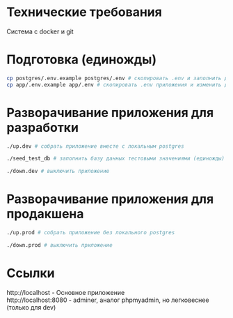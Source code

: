 # Технические требования

Система с docker и git

# Подготовка (единожды)

```bash
cp postgres/.env.example postgres/.env # скопировать .env и заполнить данными postgres - (только для dev разворачивания)
cp app/.env.example app/.env # скопировать .env приложения и изменить данные для postgres
```

# Разворачивание приложения для разработки

```bash
./up.dev # собрать приложение вместе с локальным postgres

./seed_test_db # заполнить базу данных тестовыми значениями (единожды)

./down.dev # выключить приложение
```

# Разворачивание приложения для продакшена

```bash
./up.prod # собрать приложение без локального postgres

./down.prod # выключить приложение
```

# Ссылки

http://localhost - Основное приложение
<br>
http://localhost:8080 - adminer, аналог phpmyadmin, но легковеснее (только для dev)
